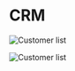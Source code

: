 # CRM
![Customer list](https://github.com/ninavdmolen/crm/raw/master/screenshots/customer_list.PNG)

![Customer list](https://github.com/ninavdmolen/crm/raw/master/screenshots/save_customer.PNG)
